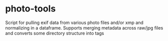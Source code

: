 # photo-tools

Script for pulling exif data from various photo files and/or xmp and normalizing in a dataframe. Supports merging metadata across raw/jpg files and converts some directory structure into tags
